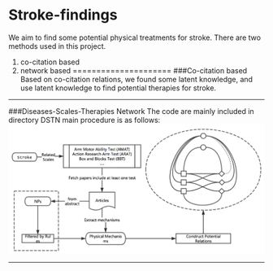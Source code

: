 # Stroke-findings
We aim to find some potential physical treatments for stroke. There are two methods used in this project. <br>
1. co-citation based <br>
2. network based
=====================
###Co-citation based
Based on co-citation relations, we found some latent knowledge, and use latent knowledge to find potential therapies for stroke.


---------------------

###Diseases-Scales-Therapies Network
The code are mainly included in directory DSTN
main procedure is as follows:
![image](procedures.png)

---------------------

